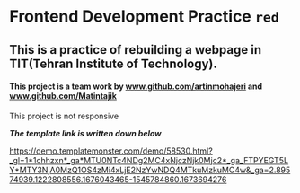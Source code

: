 # Frontend Development Practice `red` 
## This is a practice of rebuilding a webpage in TIT(Tehran Institute of Technology).
#### This project is a team work by www.github.com/artinmohajeri and www.github.com/Matintajik
This project is not responsive


***The template link is written down below***

https://demo.templatemonster.com/demo/58530.html?_gl=1*1chhzxn*_ga*MTU0NTc4NDg2MC4xNjczNjk0Mjc2*_ga_FTPYEGT5LY*MTY3NjA0MzQ1OS4zMi4xLjE2NzYwNDQ4MTkuMzkuMC4w&_ga=2.89574939.1222808556.1676043465-1545784860.1673694276
